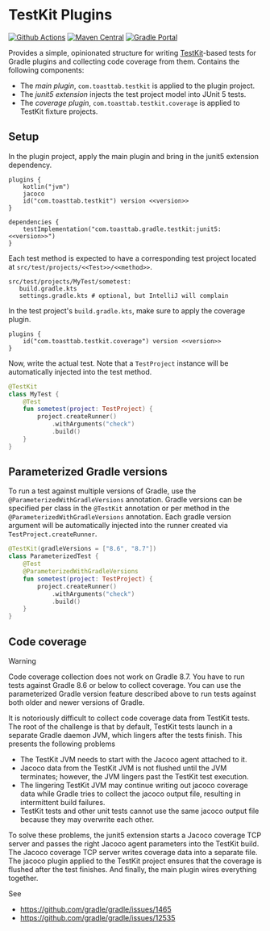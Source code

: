 # TestKit Plugins

[![Github Actions](https://github.com/open-toast/testkit-plugins/actions/workflows/ci.yml/badge.svg)](https://github.com/open-toast/testkit-plugins/actions/workflows/ci.yml)
[![Maven Central](https://img.shields.io/maven-central/v/com.toasttab.gradle.testkit/testkit-plugin)](https://search.maven.org/artifact/com.toasttab.gradle.testkit/testkit-plugin)
[![Gradle Portal](https://img.shields.io/maven-metadata/v/https/plugins.gradle.org/m2/com/toasttab/gradle/testkit/testkit-plugin/maven-metadata.xml.svg?label=gradle-portal&color=yellowgreen)](https://plugins.gradle.org/plugin/com.toasttab.testkit)

Provides a simple, opinionated structure for writing [TestKit](https://docs.gradle.org/current/userguide/test_kit.html)-based 
tests for Gradle plugins and collecting code coverage from them. Contains the following components:

* The _main plugin_, `com.toasttab.testkit` is applied to the plugin project.
* The _junit5 extension_ injects the test project model into JUnit 5 tests.
* The _coverage plugin_, `com.toasttab.testkit.coverage` is applied to TestKit fixture projects.

## Setup

In the plugin project, apply the main plugin and bring in the junit5 extension dependency.

```
plugins {
    kotlin("jvm")
    jacoco
    id("com.toasttab.testkit") version <<version>>
}

dependencies {
    testImplementation("com.toasttab.gradle.testkit:junit5:<<version>>")
}
```

Each test method is expected to have a corresponding test project located at `src/test/projects/<<Test>>/<<method>>`.

```shell
src/test/projects/MyTest/sometest:
   build.gradle.kts
   settings.gradle.kts # optional, but IntelliJ will complain
```

In the test project's `build.gradle.kts`, make sure to apply the coverage plugin.

```
plugins {
    id("com.toasttab.testkit.coverage") version <<version>>
}
```

Now, write the actual test. Note that a `TestProject` instance will be automatically injected into the test method.

```kotlin
@TestKit
class MyTest {
    @Test
    fun sometest(project: TestProject) {
        project.createRunner()
            .withArguments("check")
            .build()
    }
}
```

## Parameterized Gradle versions

To run a test against multiple versions of Gradle, use the `@ParameterizedWithGradleVersions` annotation.
Gradle versions can be specified per class in the `@TestKit` annotation or per method in the 
`@ParameterizedWithGradleVersions` annotation. Each gradle version argument will be automatically 
injected into the runner created via `TestProject.createRunner`.

```kotlin
@TestKit(gradleVersions = ["8.6", "8.7"])
class ParameterizedTest {
    @Test
    @ParameterizedWithGradleVersions
    fun sometest(project: TestProject) {
        project.createRunner()
            .withArguments("check")
            .build() 
    }
}
```

## Code coverage

> [!WARNING]  
> Code coverage collection does not work on Gradle 8.7. 
> You have to run tests against Gradle 8.6 or below to collect coverage.
> You can use the parameterized Gradle version feature described above
> to run tests against both older and newer versions of Gradle.

It is notoriously difficult to collect code coverage data from TestKit tests. The root of the challenge
is that by default, TestKit tests launch in a separate Gradle daemon JVM, which lingers after the tests finish. 
This presents the following problems

* The TestKit JVM needs to start with the Jacoco agent attached to it.
* Jacoco data from the TestKit JVM is not flushed until the JVM terminates; however, the JVM lingers past the TestKit test execution.
* The lingering TestKit JVM may continue writing out jacoco coverage data while Gradle tries to collect the jacoco output file, resulting in intermittent build failures.
* TestKit tests and other unit tests cannot use the same jacoco output file because they may overwrite each other.

To solve these problems, the junit5 extension starts a Jacoco coverage TCP server and passes the right
Jacoco agent parameters into the TestKit build. The Jacoco coverage TCP server writes coverage data into a separate file.
The jacoco plugin applied to the TestKit project ensures that the coverage is flushed after the test finishes. 
And finally, the main plugin wires everything together.

See

* https://github.com/gradle/gradle/issues/1465
* https://github.com/gradle/gradle/issues/12535
